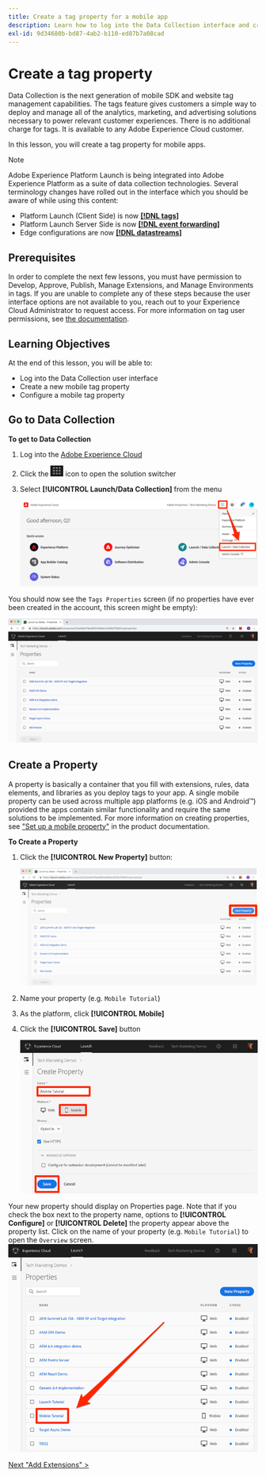 ```yaml
---
title: Create a tag property for a mobile app
description: Learn how to log into the Data Collection interface and create a mobile tag property. This lesson is part of the Implement the Experience Cloud in Mobile iOS Objective-C Applications tutorial.
exl-id: 9d34680b-bd87-4ab2-b110-ed87b7a08cad
---
```

# Create a tag property

Data Collection is the next generation of mobile SDK and website tag management capabilities. The tags feature gives customers a simple way to deploy and manage all of the analytics, marketing, and advertising solutions necessary to power relevant customer experiences. There is no additional charge for tags. It is available to any Adobe Experience Cloud customer.

In this lesson, you will create a tag property for mobile apps.

>[!NOTE]
>
>Adobe Experience Platform Launch is being integrated into Adobe Experience Platform as a suite of data collection technologies. Several terminology changes have rolled out in the interface which you should be aware of while using this content:
>
> * Platform Launch (Client Side) is now **[[!DNL tags]](https://experienceleague.adobe.com/docs/experience-platform/tags/home.html)** 
> * Platform Launch Server Side is now **[[!DNL event forwarding]](https://experienceleague.adobe.com/docs/experience-platform/tags/event-forwarding/overview.html)** 
> * Edge configurations  are now **[[!DNL datastreams]](https://experienceleague.adobe.com/docs/experience-platform/edge/fundamentals/datastreams.html)**

## Prerequisites

In order to complete the next few lessons, you must have permission to Develop, Approve, Publish, Manage Extensions, and Manage Environments in tags. If you are unable to complete any of these steps because the user interface options are not available to you, reach out to your Experience Cloud Administrator to request access. For more information on tag user permissions, see [the documentation](https://experienceleague.adobe.com/docs/experience-platform/tags/admin/user-permissions.html).

## Learning Objectives

At the end of this lesson, you will be able to:

* Log into the Data Collection user interface
* Create a new mobile tag property
* Configure a mobile tag property

## Go to Data Collection

**To get to Data Collection**

1. Log into the [Adobe Experience Cloud](https://experiencecloud.adobe.com)

1. Click the ![Solution Switcher Icon](images/mobile-launch-solutionSwitcher.png) icon to open the solution switcher

1. Select **[!UICONTROL Launch/Data Collection]** from the menu

    ![Open the solution switcher using the icon and click Activation](images/mobile-launch-solutionSwitcherActivation.png)



You should now see the `Tags Properties` screen (if no properties have ever been created in the account, this screen might be empty):

![Properties Screen](images/mobile-launch-propertiesScreen.png)


## Create a Property

A property is basically a container that you fill with extensions, rules, data elements, and libraries as you deploy tags to your app. A single mobile property can be used across multiple app platforms (e.g. iOS and Android™) provided the apps contain similar functionality and require the same solutions to be implemented. For more information on creating properties, see ["Set up a mobile property"](https://aep-sdks.gitbook.io/docs/getting-started/create-a-mobile-property) in the product documentation.

**To Create a Property**

1. Click the **[!UICONTROL New Property]** button:

    ![Click New Property](images/mobile-launch-addNewProperty.png)

1. Name your property (e.g. `Mobile Tutorial`)
1. As the platform, click **[!UICONTROL Mobile]**
1. Click the **[!UICONTROL Save]** button

   ![Create a new Property](images/mobile-launch-newProperty.png)

Your new property should display on Properties page. Note that if you check the box next to the property name, options to **[!UICONTROL Configure]** or **[!UICONTROL Delete]** the property appear above the property list. Click on the name of your property (e.g. `Mobile Tutorial`) to open the `Overview` screen.
![Click the name of the property to open it](images/mobile-launch-openProperty.png)

[Next "Add Extensions" >](add-extensions.md)
